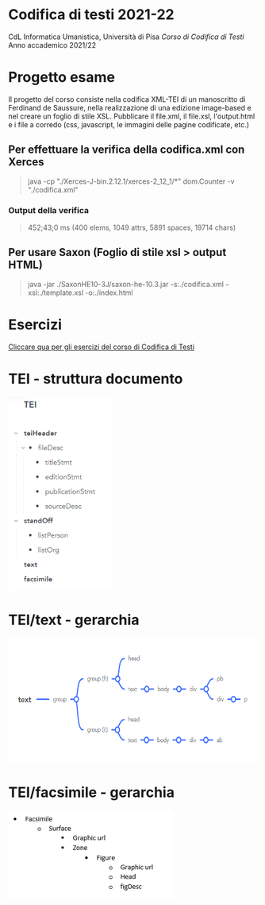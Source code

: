 # Codifica di testi 2021-22 
CdL Informatica Umanistica, Università di Pisa 
_Corso di Codifica di Testi_
Anno accademico 2021/22

# Progetto esame 
Il progetto del corso consiste nella codifica XML-TEI di un manoscritto di Ferdinand de Saussure, nella realizzazione di una edizione image-based e nel creare un foglio di stile XSL. 
Pubblicare il file.xml, il file.xsl, l'output.html e i file a corredo (css, javascript, le immagini delle pagine codificate, etc.)

## Per effettuare la verifica della codifica.xml con Xerces
> java -cp "./Xerces-J-bin.2.12.1/xerces-2_12_1/*" dom.Counter -v "./codifica.xml"  

### Output della verifica
> 452;43;0 ms (400 elems, 1049 attrs, 5891 spaces, 19714 chars)


## Per usare Saxon (Foglio di stile xsl > output HTML)
> java -jar ./SaxonHE10-3J/saxon-he-10.3.jar -s:./codifica.xml -xsl:./template.xsl -o:./index.html


# Esercizi
[Cliccare qua per gli esercizi del corso di Codifica di Testi](https://github.com/Rosmerade/Codifica-di-Testi-2021-22)

# TEI - struttura documento
<img src="/img/tei.PNG" alt="TEI" width="209" height="390">

# TEI/text - gerarchia
<img src="/img/tei-text.PNG" alt="text" width="635" height="252">

# TEI/facsimile - gerarchia
<img src="/img/tei-facsimile.PNG" alt="Facsimile">
